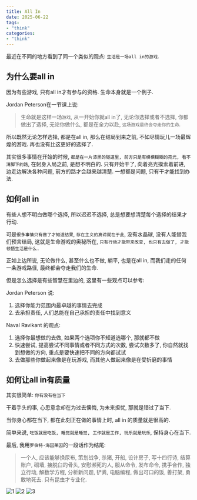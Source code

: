 ```yaml
---
title: All In
date: 2025-06-22
tags:
- "think"
categories:
- "think"
---
```


最近在不同的地方看到了同一个类似的观点: `生活是一场all in的游戏`.

## 为什么要all in

因为有些游戏, 只有all in才有参与的资格. 生命本身就是一个例子.

Jordan Peterson在一节课上说:

> 生命就是这样一场`游戏`, 从一开始你就all in了, 无论你选择或者不选择, 你都做出了选择, 无论你做什么, 都是在全力以赴, `这场游戏最终会夺走你的生命`.

所以既然无论怎样选择, 都是在all in, 那么在结局到来之前, 不如尽情玩儿一场最辉煌的游戏. 再也没有比这更好的选择了.

其实很多事情在开始的时候, `都是在一片漆黑的隧道里, 前方只是有模模糊糊的亮光, 看不清脚下的路`, 在躬身入局之前, 是想不明白的. 只有开始干了, 向着亮光摸索着前进, 边走边解决各种问题, 前方的路才会越来越清楚. 一想都是问题, 只有干才能找到办法.

## 如何all in

有些人想不明白做哪个选择, 所以迟迟不选择, 总是想要想清楚每个选择的结果才行动.

可是`很多事情只有做了才知道结果`, `存在主义的真谛就在于此`, 没有水晶球, 没有人能替我们预言结局, 这就是生命游戏的奥秘所在, `只有行动才能带来改变, 也只有去做了, 才能领悟生活是什么.`

正如上边所说, 无论做什么, 甚至什么也不做, 躺平, 也是在all in, 而我们走的任何一条游戏路径, 最终都会夺走我们的生命.

但是怎么选择是有些智慧在里边的, 这里有一些观点可以参考:

Jordan Peterson 说:

1. 选择你能力范围内最卓越的事情去完成
2. 去承担责任, 人们总能在自己承担的责任中找到意义

Naval Ravikant 的观点:

1. 选择你最想做的去做, 如果两个选项你不知道选哪个, 那就都不做
2. 快速尝试, 提高尝试不同事情或者不同方式的次数, 尝试次数多了, 你自然就找到想做的方向, 重点是要快速把不同的方向都试试
3. 去做那些你做起来像是在玩游戏, 而其他人做起来像是在受折磨的事情

## 如何让all in有质量

其实很简单: `你有没有在当下`

干着手头的事, 心思意念却在为过去懊悔, 为未来担忧, 那就是错过了当下.

当你身心都在当下, 都在此刻正在做的事情上时, all in 的质量就是很高的.

简单来说, `吃饭就是吃饭, 睡觉就是睡觉, 工作就是工作, 玩乐就是玩乐`, 保持身心在当下.

最后, 我用`罗伯特·海因莱因`的一段话作为结尾:

> 一个人, 应该能够换尿布, 策划战争, 杀猪, 开船, 设计房子, 写十四行诗, 结算账户, 砌墙, 接脱臼的骨头, 安慰濒死的人, 服从命令, 发布命令, 携手合作, 独立行动, 解数学方程, 分析新问题, 铲粪, 电脑编程, 做出可口的饭, 善打架, 勇敢地死去. 只有昆虫才专业化.

![1](/images/IMG_8994.jpg)
![2](/images/IMG_9051.jpg)
![3](/images/IMG_9011.jpg)
